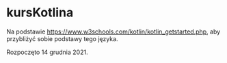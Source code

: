 # kursKotlina
Na podstawie https://www.w3schools.com/kotlin/kotlin_getstarted.php, aby przybliżyć sobie podstawy tego języka.

Rozpoczęto 14 grudnia 2021.

